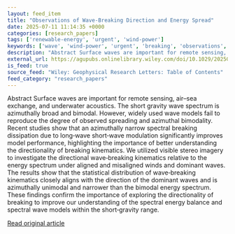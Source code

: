 ```yaml
---
layout: feed_item
title: "Observations of Wave‐Breaking Direction and Energy Spread"
date: 2025-07-11 11:14:35 +0000
categories: [research_papers]
tags: ['renewable-energy', 'urgent', 'wind-power']
keywords: ['wave', 'wind-power', 'urgent', 'breaking', 'observations', 'renewable-energy']
description: "Abstract Surface waves are important for remote sensing, air–sea exchange, and underwater acoustics"
external_url: https://agupubs.onlinelibrary.wiley.com/doi/10.1029/2025GL116452?af=R
is_feed: true
source_feed: "Wiley: Geophysical Research Letters: Table of Contents"
feed_category: "research_papers"
---
```


Abstract Surface waves are important for remote sensing, air–sea exchange, and underwater acoustics. The short gravity wave spectrum is azimuthally broad and bimodal. However, widely used wave models fail to reproduce the degree of observed spreading and azimuthal bimodality. Recent studies show that an azimuthally narrow spectral breaking dissipation due to long‐wave short‐wave modulation significantly improves model performance, highlighting the importance of better understanding the directionality of breaking kinematics. We utilized visible stereo imagery to investigate the directional wave‐breaking kinematics relative to the energy spectrum under aligned and misaligned winds and dominant waves. The results show that the statistical distribution of wave‐breaking kinematics closely aligns with the direction of the dominant waves and is azimuthally unimodal and narrower than the bimodal energy spectrum. These findings confirm the importance of exploring the directionality of breaking to improve our understanding of the spectral energy balance and spectral wave models within the short‐gravity range.

[Read original article](https://agupubs.onlinelibrary.wiley.com/doi/10.1029/2025GL116452?af=R)
